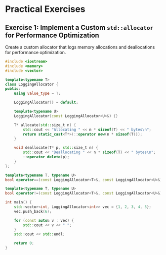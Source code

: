 # Practical Exercises

## Exercise 1: Implement a Custom `std::allocator` for Performance Optimization

Create a custom allocator that logs memory allocations and deallocations for performance optimization.

```cpp
#include <iostream>
#include <memory>
#include <vector>

template<typename T>
class LoggingAllocator {
public:
    using value_type = T;

    LoggingAllocator() = default;

    template<typename U>
    LoggingAllocator(const LoggingAllocator<U>&) {}

    T* allocate(std::size_t n) {
        std::cout << "Allocating " << n * sizeof(T) << " bytes\n";
        return static_cast<T*>(::operator new(n * sizeof(T)));
    }

    void deallocate(T* p, std::size_t n) {
        std::cout << "Deallocating " << n * sizeof(T) << " bytes\n";
        ::operator delete(p);
    }
};

template<typename T, typename U>
bool operator==(const LoggingAllocator<T>&, const LoggingAllocator<U>&) { return true; }

template<typename T, typename U>
bool operator!=(const LoggingAllocator<T>&, const LoggingAllocator<U>&) { return false; }

int main() {
    std::vector<int, LoggingAllocator<int>> vec = {1, 2, 3, 4, 5};
    vec.push_back(6);

    for (const auto& v : vec) {
        std::cout << v << " ";
    }
    std::cout << std::endl;

    return 0;
}
```
